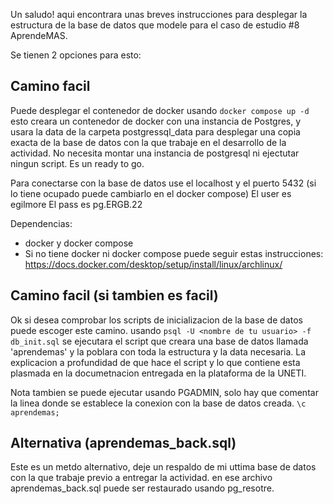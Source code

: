Un saludo! aqui encontrara unas breves instrucciones para desplegar la estructura de la base de datos que modele para el caso de estudio #8 AprendeMAS.

Se tienen 2 opciones para esto:

## Camino facil

Puede desplegar el contenedor de docker usando `docker compose up -d` esto creara un contenedor de docker con una instancia de Postgres, y usara la data de la carpeta postgressql_data para desplegar una copia exacta de la base de datos con la que trabaje en el desarrollo de la actividad. No necesita montar una instancia de postgresql ni ejectutar ningun script. Es un ready to go.

Para conectarse con la base de datos use el localhost y el puerto 5432 (si lo tiene ocupado puede cambiarlo en el docker compose)
El user es egilmore
El pass es pg.ERGB.22

Dependencias:
 - docker y docker compose
 - Si no tiene docker ni docker compose puede seguir estas instrucciones: <https://docs.docker.com/desktop/setup/install/linux/archlinux/>

## Camino facil (si tambien es facil)

Ok si desea comprobar los scripts de inicializacion de la base de datos puede escoger este camino.
usando `psql -U <nombre de tu usuario> -f db_init.sql` se ejecutara el script que creara una base de datos llamada 'aprendemas' y la poblara con toda la estructura y la data necesaria. La explicacion a profundidad de que hace el script y lo que contiene esta plasmada en la documetnacion entregada en la plataforma de la UNETI.

Nota tambien se puede ejecutar usando PGADMIN, solo hay que comentar la linea donde se establece la conexion con la base de datos creada.  `\c aprendemas;`

## Alternativa (aprendemas_back.sql)

Este es un metdo alternativo, deje un respaldo de mi uttima base de datos con la que trabaje previo a entregar la actividad. en ese archivo aprendemas_back.sql puede ser restaurado usando pg_resotre.

